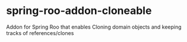 spring-roo-addon-cloneable
==========================

Addon for Spring Roo that enables Cloning domain objects and keeping tracks of references/clones